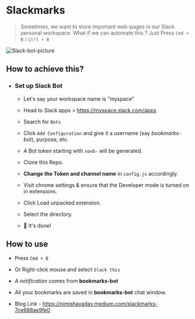 # Slackmarks
> Sometimes, we want to store important web-pages in our Slack personal workspace.
> What if we can automate this ?
Just Press `Cmd + B` / `Ctrl + B`

![Slack-bot-picture](https://user-images.githubusercontent.com/73909578/125204492-4035ad80-e29b-11eb-9611-7c475aaf49bc.png)


## How to achieve this?
- ### Set up Slack Bot
  - Let's say your workspace name is "myspace"
  - Head to Slack apps > https://myspace.slack.com/apps
  - Search for `Bots`
  - Click `Add Configuration` and give it a username (say _bookmarks-bot_), purpose, etc.
  - A Bot token starting with `xoxb-` will be generated.

  - Clone this Repo.
  - __Change the Token and channel name__ in `config.js` accordingly.
  - Visit chrome settings & ensure that the Developer mode is turned on in extensions.
  - Click Load unpacked extension.
  - Select the directory.
  - :tada: It's done!

## How to use
- Press `Cmd + B`
- Or Right-click mouse and select `Slack this`
- A _notification_ comes from __bookmarks-bot__ 
- All your bookmarks are saved in __bookmarks-bot__ chat window.

- Blog Link - https://nimishayadav.medium.com/slackmarks-7ce688ae9fe0
